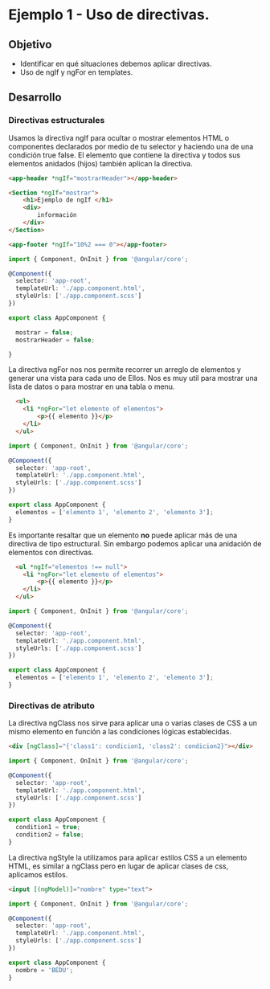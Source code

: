 # Ejemplo 1 - Uso de directivas.


## Objetivo

* Identificar en qué situaciones debemos aplicar directivas.
* Uso de ngIf y ngFor en templates.

## Desarrollo

### Directivas estructurales

Usamos la directiva ngIf para ocultar o mostrar elementos HTML o componentes declarados por medio de tu selector y haciendo una de una condición true false. El elemento que contiene la directiva y todos sus elementos anidados (hijos) también aplican la directiva.


```html
<app-header *ngIf="mostrarHeader"></app-header>

<Section *ngIf="mostrar">
    <h1>Ejemplo de ngIf </h1>
    <div>
        información
    </div>
</Section>

<app-footer *ngIf="10%2 === 0"></app-footer>

```

```typescript
import { Component, OnInit } from '@angular/core';

@Component({
  selector: 'app-root',
  templateUrl: './app.component.html',
  styleUrls: ['./app.component.scss']
})

export class AppComponent {

  mostrar = false;
  mostrarHeader = false;

}
```

La directiva ngFor nos nos permite recorrer un arreglo de elementos y generar una vista para cada uno de Ellos. Nos es muy util para mostrar una lista de datos o para mostrar en una tabla o menu.

```html
  <ul>
    <li *ngFor="let elemento of elementos">
        <p>{{ elemento }}</p>
    </li>
  </ul>
```

```typescript
import { Component, OnInit } from '@angular/core';

@Component({
  selector: 'app-root',
  templateUrl: './app.component.html',
  styleUrls: ['./app.component.scss']
})

export class AppComponent {
  elementos = ['elemento 1', 'elemento 2', 'elemento 3'];
}
```

Es importante resaltar que un elemento __no__ puede aplicar más de una directiva de tipo estructural. Sin embargo podemos aplicar una anidación de elementos con directivas.

```html
  <ul *ngIf="elementos !== null">
    <li *ngFor="let elemento of elementos">
        <p>{{ elemento }}</p>
    </li>
  </ul>
```

```typescript
import { Component, OnInit } from '@angular/core';

@Component({
  selector: 'app-root',
  templateUrl: './app.component.html',
  styleUrls: ['./app.component.scss']
})

export class AppComponent {
  elementos = ['elemento 1', 'elemento 2', 'elemento 3'];
}
```

### Directivas de atributo

La directiva ngClass nos sirve para aplicar una o varias clases de CSS a un mismo elemento en función a las condiciones lógicas establecidas.

```html
<div [ngClass]="{'class1': condicion1, 'class2': condicion2}"></div>

```

```typescript
import { Component, OnInit } from '@angular/core';

@Component({
  selector: 'app-root',
  templateUrl: './app.component.html',
  styleUrls: ['./app.component.scss']
})

export class AppComponent {
  condition1 = true;
  condition2 = false;
}
```

La directiva ngStyle la utilizamos para aplicar estilos CSS a un elemento HTML, es similar a ngClass pero en lugar de aplicar clases de css, aplicamos estilos.

```html
<input [(ngModel)]="nombre" type="text">
```

```typescript
import { Component, OnInit } from '@angular/core';

@Component({
  selector: 'app-root',
  templateUrl: './app.component.html',
  styleUrls: ['./app.component.scss']
})

export class AppComponent {
  nombre = 'BEDU';
}
```
